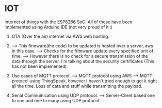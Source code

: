 # IOT
Internet of things with the ESP8266 SoC. 
All of these have been implemented using Arduino IDE (not very proud of it :\)

1. OTA (Over the air) internet via AWS web hosting.
2. --> This firmware(the code) to be updated is hosted over a server, aws in this case.
--> Checks for the frimware update every specified unit of time. 
--> However there is no check for a secure transmission of the data through the server. I'm talking about the security certificates (This has not been implemented). 
 

2. Use cases of MQTT protocol. 
--> MQTT protocol using AWS
--> MQTT protocol using ThingSpeak, however I haven't tried enough to get it right all the time. Loss of data and stuff while transmitting the payload.

3. Serial Commuinication using UDP protocol. 
--> Server-Client based one to one and one to many using UDP protocol.
